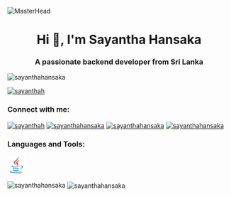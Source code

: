 ![MasterHead](https://www.gcreddy.com/wp-content/uploads/2021/07/Java-Programming-Language.png)
<h1 align="center">Hi 👋, I'm Sayantha Hansaka</h1>
<h3 align="center">A passionate backend developer from Sri Lanka</h3>

<p align="left"> <img src="https://komarev.com/ghpvc/?username=sayanthahansaka&label=Profile%20views&color=0e75b6&style=flat" alt="sayanthahansaka" /> </p>

<p align="left"> <a href="https://twitter.com/sayanthah" target="blank"><img src="https://img.shields.io/twitter/follow/sayanthah?logo=twitter&style=for-the-badge" alt="sayanthah" /></a> </p>

<h3 align="left">Connect with me:</h3>
<p align="left">
<a href="https://twitter.com/sayanthah" target="blank"><img align="center" src="https://raw.githubusercontent.com/rahuldkjain/github-profile-readme-generator/master/src/images/icons/Social/twitter.svg" alt="sayanthah" height="30" width="40" /></a>
<a href="https://web.facebook.com/profile.php?id=100078095591229&viewas=100000686899395" target="blank"><img align="center" src="https://raw.githubusercontent.com/rahuldkjain/github-profile-readme-generator/master/src/images/icons/Social/facebook.svg" alt="sayanthahansaka" height="30" width="40" /></a>
<a href="https://instagram.com/sayanthahansaka" target="blank"><img align="center" src="https://raw.githubusercontent.com/rahuldkjain/github-profile-readme-generator/master/src/images/icons/Social/instagram.svg" alt="sayanthahansaka" height="30" width="40" /></a>
<a href="https://linkedin.com/in/sayanthahansaka" target="blank"><img align="center" src="https://raw.githubusercontent.com/rahuldkjain/github-profile-readme-generator/master/src/images/icons/Social/linked-in-alt.svg" alt="sayanthahansaka" height="30" width="40" /></a>
</p>

<h3 align="left">Languages and Tools:</h3>
<p align="left"> <a href="https://www.java.com" target="_blank" rel="noreferrer"> <img src="https://raw.githubusercontent.com/devicons/devicon/master/icons/java/java-original.svg" alt="java" width="40" height="40"/> </a> </p>

<p><img align="left" src="https://github-readme-stats.vercel.app/api/top-langs?username=sayanthahansaka&show_icons=true&locale=en&layout=compact" alt="sayanthahansaka" /></p>

<p>&nbsp;<img align="center" src="https://github-readme-stats.vercel.app/api?username=sayanthahansaka&show_icons=true&locale=en" alt="sayanthahansaka" /></p>
